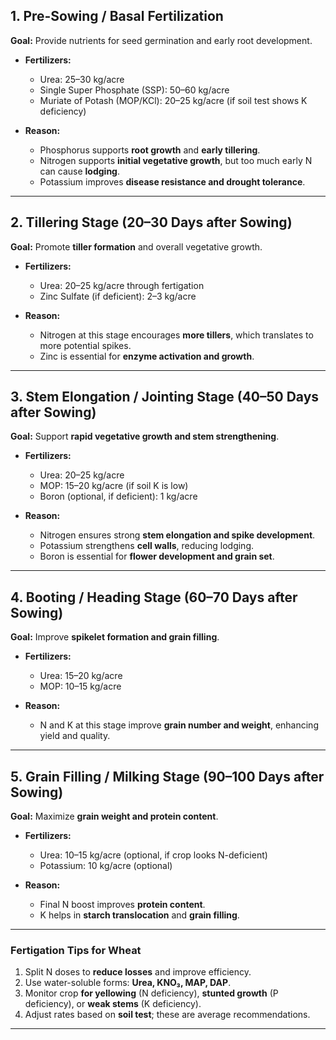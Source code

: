 ## **1. Pre-Sowing / Basal Fertilization**

**Goal:** Provide nutrients for seed germination and early root development.

* **Fertilizers:**

  * Urea: 25–30 kg/acre
  * Single Super Phosphate (SSP): 50–60 kg/acre
  * Muriate of Potash (MOP/KCl): 20–25 kg/acre (if soil test shows K deficiency)

* **Reason:**

  * Phosphorus supports **root growth** and **early tillering**.
  * Nitrogen supports **initial vegetative growth**, but too much early N can cause **lodging**.
  * Potassium improves **disease resistance and drought tolerance**.

---

## **2. Tillering Stage (20–30 Days after Sowing)**

**Goal:** Promote **tiller formation** and overall vegetative growth.

* **Fertilizers:**

  * Urea: 20–25 kg/acre through fertigation
  * Zinc Sulfate (if deficient): 2–3 kg/acre

* **Reason:**

  * Nitrogen at this stage encourages **more tillers**, which translates to more potential spikes.
  * Zinc is essential for **enzyme activation and growth**.

---

## **3. Stem Elongation / Jointing Stage (40–50 Days after Sowing)**

**Goal:** Support **rapid vegetative growth and stem strengthening**.

* **Fertilizers:**

  * Urea: 20–25 kg/acre
  * MOP: 15–20 kg/acre (if soil K is low)
  * Boron (optional, if deficient): 1 kg/acre

* **Reason:**

  * Nitrogen ensures strong **stem elongation and spike development**.
  * Potassium strengthens **cell walls**, reducing lodging.
  * Boron is essential for **flower development and grain set**.

---

## **4. Booting / Heading Stage (60–70 Days after Sowing)**

**Goal:** Improve **spikelet formation and grain filling**.

* **Fertilizers:**

  * Urea: 15–20 kg/acre
  * MOP: 10–15 kg/acre

* **Reason:**

  * N and K at this stage improve **grain number and weight**, enhancing yield and quality.

---

## **5. Grain Filling / Milking Stage (90–100 Days after Sowing)**

**Goal:** Maximize **grain weight and protein content**.

* **Fertilizers:**

  * Urea: 10–15 kg/acre (optional, if crop looks N-deficient)
  * Potassium: 10 kg/acre (optional)

* **Reason:**

  * Final N boost improves **protein content**.
  * K helps in **starch translocation** and **grain filling**.

---

### **Fertigation Tips for Wheat**

1. Split N doses to **reduce losses** and improve efficiency.
2. Use water-soluble forms: **Urea, KNO₃, MAP, DAP**.
3. Monitor crop **for yellowing** (N deficiency), **stunted growth** (P deficiency), or **weak stems** (K deficiency).
4. Adjust rates based on **soil test**; these are average recommendations.

---
